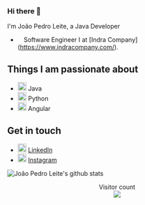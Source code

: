 ### Hi there 👋

I'm João Pedro Leite, a Java Developer

- <img height="10" src="https://www.indracompany.com/sites/all/themes/custom/indracompany_bs/logo.png"> Software Engineer I at [Indra Company] (https://www.indracompany.com/).

## Things I am passionate about

- <img height="20" src="https://img.icons8.com/color/48/000000/java-coffee-cup-logo.png"/> Java
- <img height="20" src="https://img.icons8.com/color/48/000000/python.png"/> Python
- <img height="20" src="https://img.icons8.com/color/48/000000/angularjs.png"/> Angular


## Get in touch


- <img height="20" src="https://i.pinimg.com/originals/ce/09/3c/ce093c7214ad357bb665cfd2f66a8b6b.png"> [LinkedIn](https://www.linkedin.com/in/joaopedroleiteslisboa/)
- <img height="20" src="https://img.icons8.com/cute-clipart/50/000000/instagram-new.png"/> [Instagram](https://www.instagram.com/joaopedroleiteslisboa/?hl=pt-br)

![João Pedro Leite's github stats](https://github-readme-stats.vercel.app/api?username=joaopedroleiteslisboa&count_private=true&show_icons=true&theme=algolia)

<p align="center"> 
  Visitor count<br>
  <img src="https://profile-counter.glitch.me/joaopedroleiteslisboa/count.svg" />
</p>
